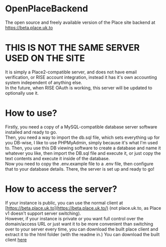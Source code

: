 # OpenPlaceBackend
The open source and freely available version of the Place site backend at https://beta.place.uk.to

# THIS IS NOT THE SAME SERVER USED ON THE SITE
It is simply a Place2-compatible server, and does not have email verification, or RISE account integration, instead it has it's own accounting system independent of anything else.  
In the future, when RISE OAuth is working, this server will be updated to optionally use it.

# How to use?
Firstly, you need a copy of a MySQL-compatible database server software installed and ready to go.  
Then, you need a way to import the db.sql file, which sets everything up for you DB-wise, I like to use PHPMyAdmin, simply because it's what I'm used to.
Then, you use this DB viewing software to create a database and name it whatever you like, then import the DB.sql file and execute it, or just copy the text contents and execute it inside of the database.  
Now you need to copy the .env.example file to a .env file, then configure that to your database details.
There, the server is set up and ready to go!

# How to access the server?
If your instance is public, you can use the normal client at [https://beta.place.uk.to](https://beta.place.uk.to/) (not place.uk.to, as Place v1 doesn't support server switching).  
However, if your instance is private or you want full control over the domain/access URL or just want it to be more convenient than switching over to your server every time, you can download the built place client and extract it to the html folder (with the readme in.) You can download the built client [here](https://beta.place.uk.to/builtclient.zip)